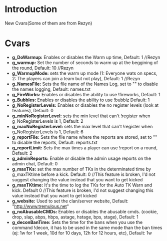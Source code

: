 # Introduction #

New Cvars(Some of them are from Rezyn)


# Cvars #

  * **g\_DoWarmup:** Enables or disables the Warm up time, Default: 1 //Rezyn
  * **g\_warmup:** Set the number of seconds to warm up at the beggining of the round, Default: 10 //Rezyn
  * **g\_WarmupMode:** sets the warm up mode (1: Everyone wats on specs, 2: The players can join a team but not play), Default: 1 //Rezyn
  * **g\_NamesFile:** Sets the file name of the Names Log, set to "" to disable the names logging, Default: names.txt
  * **g\_FireWorks:** Enables or disables the ability to use !fireworks, Default: 1
  * **g\_Bubbles:** Enables or disables the ability to use !bubblz Default: 1
  * **g\_NoRegisterLevels:** Enables or disables the no register levels (look at features), Default: 0
  * **g\_minNoRegisterLevel:** sets the min level that can't !register when g\_NoRegisterLevels is 1, Default: 2
  * **g\_maxNoRegisterLevel:** sets the max level that can't !register when g\_NoRegisterLevels is 1, Default: 6
  * **g\_reportFile:** Sets the file name where the reports are stored, set to "" to disable the reports, Default: reports.txt
  * **g\_reportLimit:** Sets the max times a player can use !report on a round, Default: 2
  * **g\_adminReports:** Enable or disable the admin usage reports on the admin chat, Default: 0
  * **g\_maxTKs:** set the max number of TKs in the determinated time by g\_maxTKtime before a kick. Default: 0 //This feature is broken, I'd not suggest changing the value instead that you want to get kicked
  * **g\_maxTKtime:** It's the time to log the TKs for the Auto TK Warn and kick. Default 0 //This feature is broken, I'd not suggest changing this value instead that you want to get kicked
  * **g\_website:** Used to set the clan/server website, Default: "http://www.tremulous.net"
  * **g\_noAbusableCMDs:** Enables or disables the abusable cmds. (cookie, drop, slap, abps, hbps, astage, hstage, bps, stage), Default: 1
  * **g\_deconBanTime:** Sets the time for the bans when you use the command !decon, it has to be used in the same mode than the ban times (ej: 1w for 1 week, 10d for 10 days, 12h for 12 hours, etc), Default: 1w